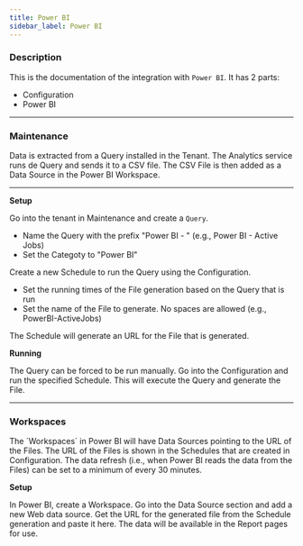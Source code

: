 ```yaml
---
title: Power BI
sidebar_label: Power BI
---
```


### Description

This is the documentation of the integration with `Power BI`.
It has 2 parts:
- Configuration
- Power BI

---

### Maintenance

Data is extracted from a Query installed in the Tenant.
The Analytics service runs de Query and sends it to a CSV file.
The CSV File is then added as a Data Source in the Power BI Workspace.

---

**Setup** <br />

Go into the tenant in Maintenance and create a `Query`.
- Name the Query with the prefix "Power BI - " (e.g., Power BI - Active Jobs)
- Set the Categoty to "Power BI"

Create a new Schedule to run the Query using the Configuration.
- Set the running times of the File generation based on the Query that is run
- Set the name of the File to generate. No spaces are allowed (e.g., PowerBI-ActiveJobs)

The Schedule will generate an URL for the File that is generated.


**Running** <br />

The Query can be forced to be run manually.
Go into the Configuration and run the specified Schedule.
This will execute the Query and generate the File.

---

### Workspaces

The ´Workspaces´ in Power BI will have Data Sources pointing to the URL of the Files.
The URL of the Files is shown in the Schedules that are created in Configuration.
The data refresh (i.e., when Power BI reads the data from the Files) can be set to a minimum of every 30 minutes.

**Setup** <br />

In Power BI, create a Workspace.
Go into the Data Source section and add a new Web data source.
Get the URL for the generated file from the Schedule generation and paste it here.
The data will be available in the Report pages for use.
